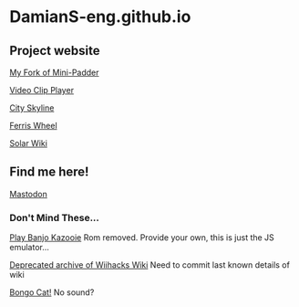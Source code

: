 # DamianS-eng.github.io

## Project website

[My Fork of Mini-Padder](https://damians-eng.github.io/mini-padder)

[Video Clip Player](https://damians-eng.github.io/Video-Player-Grid)

[City Skyline](https://damians-eng.github.io/CityBuildingSkyline)

[Ferris Wheel](https://damians-eng.github.io/CSS_ferriswheel)

[Solar Wiki](https://damians-eng.github.io/SolarWiki)

## Find me here!

<a rel="me" href="https://mas.to/@DaMu">Mastodon</a>

### Don't Mind These...

[Play Banjo Kazooie](https://damians-eng.github.io/Banjo-Kazooie-Unblocked)
Rom removed. Provide your own, this is just the JS emulator...

[Deprecated archive of Wiihacks Wiki](https://damians-eng.github.io/wiihacks-wiki)
Need to commit last known details of wiki

[Bongo Cat!](https://damians-eng.github.io/bongo.cat/)
No sound?

